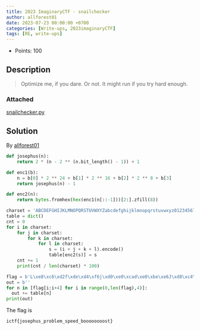 ```yaml
---
title: 2023 ImaginaryCTF - snailchecker
author: allforest01
date: 2023-07-23 00:00:00 +0700
categories: [Write-ups, 2023imaginaryCTF]
tags: [RE, write-ups]
---
```


* Points: 100

## Description

> Optimize me, if you dare. Or not. It might run if you try hard enough.

### Attached

[snailchecker.py](https://imaginaryctf.org/r/Q2CAo#check.py)

## Solution

By [allforest01](https://github.com/allforest01)

```python
def josephus(n):
    return 2 * (n - 2 ** (n.bit_length() - 1)) + 1

def enc1(b):
    n = b[0] * 2 ** 24 + b[1] * 2 ** 16 + b[2] * 2 ** 8 + b[3]
    return josephus(n) - 1

def enc2(n):
    return bytes.fromhex(hex(enc1(n[::-1]))[2:].zfill(8))

charset = 'ABCDEFGHIJKLMNOPQRSTUVWXYZabcdefghijklmnopqrstuvwxyz0123456789+/_{}'
table = dict()
cnt = 0
for i in charset:
    for j in charset:
        for k in charset:
            for l in charset:
                s = (i + j + k + l).encode()
                table[enc2(s)] = s
    cnt += 1
    print(cnt / len(charset) * 100)

flag = b'L\xe8\xc6\xd2f\xde\xd4\xf6j\xd0\xe0\xcad\xe0\xbe\xe6J\xd8\xc4\xde`\xe6\xbe\xda>\xc8\xca\xca^\xde\xde\xc4^\xde\xde\xdez\xe8\xe6\xde'
out = b''
for n in [flag[i:i+4] for i in range(0,len(flag),4)]:
  out += table[n]
print(out)
```

The flag is
```
ictf{josephus_problem_speed_boooooooost}
```